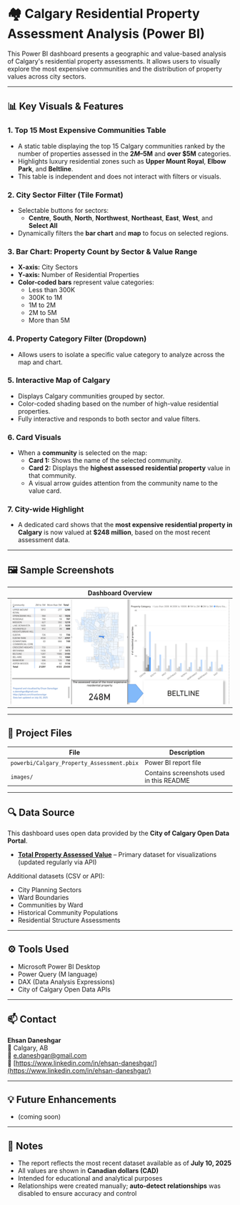 # 🏘 Calgary Residential Property Assessment Analysis (Power BI)

This Power BI dashboard presents a geographic and value-based analysis of Calgary's residential property assessments. It allows users to visually explore the most expensive communities and the distribution of property values across city sectors.

---

## 📊 Key Visuals & Features

### 1. **Top 15 Most Expensive Communities Table**
- A static table displaying the top 15 Calgary communities ranked by the number of properties assessed in the **$2M–$5M** and **over $5M** categories.
- Highlights luxury residential zones such as **Upper Mount Royal**, **Elbow Park**, and **Beltline**.
- This table is independent and does not interact with filters or visuals.

### 2. **City Sector Filter (Tile Format)**
- Selectable buttons for sectors:
  - **Centre**, **South**, **North**, **Northwest**, **Northeast**, **East**, **West**, and **Select All**
- Dynamically filters the **bar chart** and **map** to focus on selected regions.

### 3. **Bar Chart: Property Count by Sector & Value Range**
- **X-axis:** City Sectors  
- **Y-axis:** Number of Residential Properties  
- **Color-coded bars** represent value categories:
  - Less than 300K
  - 300K to 1M
  - 1M to 2M
  - 2M to 5M
  - More than 5M

### 4. **Property Category Filter (Dropdown)**
- Allows users to isolate a specific value category to analyze across the map and chart.

### 5. **Interactive Map of Calgary**
- Displays Calgary communities grouped by sector.
- Color-coded shading based on the number of high-value residential properties.
- Fully interactive and responds to both sector and value filters.

### 6. **Card Visuals**
- When a **community** is selected on the map:
  - **Card 1:** Shows the name of the selected community.
  - **Card 2:** Displays the **highest assessed residential property** value in that community.
  - A visual arrow guides attention from the community name to the value card.

### 7. **City-wide Highlight**
- A dedicated card shows that the **most expensive residential property in Calgary** is now valued at **$248 million**, based on the most recent assessment data.

---

## 🖼️ Sample Screenshots

| Dashboard Overview |
|--------------------|
| ![Overview](./images/Screenshot%202025-07-11%20112444.png) |


---

## 📂 Project Files

| File | Description |
|------|-------------|
| `powerbi/Calgary_Property_Assessment.pbix` | Power BI report file |
| `images/` | Contains screenshots used in this README |


---

## 🔍 Data Source

This dashboard uses open data provided by the **City of Calgary Open Data Portal**.

- **[Total Property Assessed Value](https://data.calgary.ca/Government/Total-Property-Assessed-Value/dmd8-bmxh)** – Primary dataset for visualizations (updated regularly via API)

Additional datasets (CSV or API):
- City Planning Sectors
- Ward Boundaries
- Communities by Ward
- Historical Community Populations
- Residential Structure Assessments

---

## ⚙️ Tools Used

- Microsoft Power BI Desktop
- Power Query (M language)
- DAX (Data Analysis Expressions)
- City of Calgary Open Data APIs

---

## 📫 Contact

**Ehsan Daneshgar**  
📍 Calgary, AB  
📧 e.daneshgar@gmail.com  
🔗 [https://www.linkedin.com/in/ehsan-daneshgar/](https://www.linkedin.com/in/ehsan-daneshgar/)

---

## 💡 Future Enhancements

- (coming soon)

---

## 🧱 Notes

- The report reflects the most recent dataset available as of **July 10, 2025**  
- All values are shown in **Canadian dollars (CAD)**
- Intended for educational and analytical purposes  
- Relationships were created manually; **auto-detect relationships** was disabled to ensure accuracy and control




